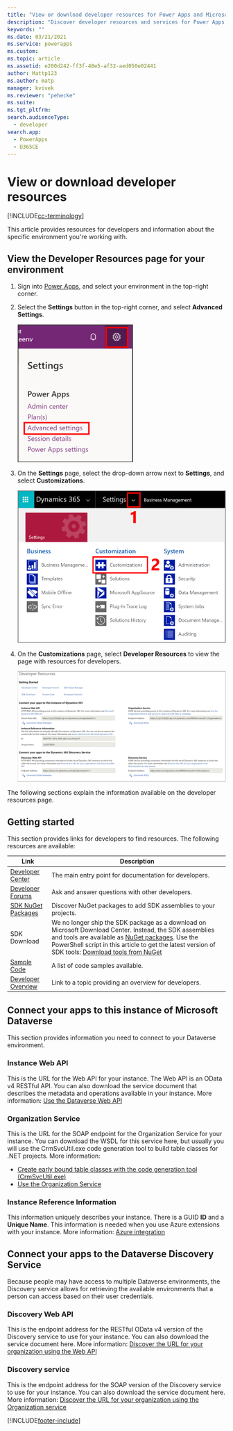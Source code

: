 ```yaml
---
title: "View or download developer resources for Power Apps and Microsoft Dataverse | MicrosoftDocs"
description: "Discover developer resources and services for Power Apps and Microsoft Dataverse."
keywords: ""
ms.date: 03/21/2021
ms.service: powerapps
ms.custom: 
ms.topic: article
ms.assetid: e200d242-ff3f-48e5-af32-aed050e02441
author: Mattp123
ms.author: matp
manager: kvivek
ms.reviewer: "pehecke"
ms.suite: 
ms.tgt_pltfrm: 
search.audienceType: 
  - developer
search.app: 
  - PowerApps
  - D365CE
---
```


# View or download developer resources

[!INCLUDE[cc-terminology](includes/cc-terminology.md)]

This article provides resources for developers and information about the specific environment you're working with.

## View the Developer Resources page for your environment

1. Sign into [Power Apps](https://make.powerapps.com), and select your environment in the top-right corner.

1. Select the **Settings** button in the top-right corner, and select **Advanced Settings**.

    ![Advanced settings](media/advanced-customizations-menu.png)

1. On the **Settings** page, select the drop-down arrow next to **Settings**, and select **Customizations**.

    ![Select customizations](media/dev-customization.png)

1. On the **Customizations** page, select **Developer Resources** to view the page with resources for developers.

    ![Developer Resources page](media/developer-resources-page.png)

The following sections explain the information available on the developer resources page.

## Getting started

This section provides links for developers to find resources. The following resources are available:

|Link |Description|
|---------|---------|
|[Developer Center](../../index.yml)|The main entry point for documentation for developers.|
|[Developer Forums](https://go.microsoft.com/fwlink/?LinkId=550993)|Ask and answer questions with other developers.|
|[SDK NuGet Packages](https://go.microsoft.com/fwlink/?LinkId=550994)|Discover NuGet packages to add SDK assemblies to your projects.|
|SDK Download|We no longer ship the SDK package as a download on Microsoft Download Center. Instead, the SDK assemblies and tools are available as [NuGet packages](https://go.microsoft.com/fwlink/?LinkId=550994). Use the PowerShell script in this article to get the latest version of SDK tools: [Download tools from NuGet](./download-tools-nuget.md)|
|[Sample Code](https://go.microsoft.com/fwlink/?LinkId=553007)|A list of code samples available.|
|[Developer Overview](./overview.md)|Link to a topic providing an overview for developers.|

## Connect your apps to this instance of Microsoft Dataverse

This section provides information you need to connect to your Dataverse environment.

### Instance Web API

This is the URL for the Web API for your instance. The Web API is an OData v4 RESTful API. You can also download the service document that describes the metadata and operations available in your instance. More information: [Use the Dataverse Web API](/powerapps/developer/data-platform/webapi/overview)

### Organization Service

This is the URL for the SOAP endpoint for the Organization Service for your instance.
You can download the WSDL for this service here, but usually you will use the CrmSvcUtil.exe code generation tool to build table classes for .NET projects. More information: 
- [Create early bound table classes with the code generation tool (CrmSvcUtil.exe)](/powerapps/developer/data-platform/org-service/generate-early-bound-classes)
- [Use the Organization Service](/powerapps/developer/data-platform/org-service/overview)

### Instance Reference Information

This information uniquely describes your instance. There is a GUID **ID** and a **Unique Name**.
This information is needed when you use Azure extensions with your instance.
More information: [Azure integration](./azure-integration.md)

## Connect your apps to the Dataverse Discovery Service

Because people may have access to multiple Dataverse environments, the Discovery service allows for retrieving the available environments that a person can access based on their user credentials.

### Discovery Web API

This is the endpoint address for the RESTful OData v4 version of the Discovery service to use for your instance. You can also download the service document here.
More information: [Discover the URL for your organization using the Web API](/powerapps/developer/data-platform/webapi/discover-url-organization-web-api)

### Discovery service

This is the endpoint address for the SOAP version of the Discovery service to use for your instance. You can also download the service document here.
More information: [Discover the URL for your organization using the Organization service](/powerapps/developer/data-platform/org-service/discovery-service)
  
[!INCLUDE[footer-include](../../includes/footer-banner.md)]